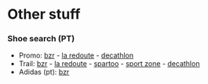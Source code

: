# Other stuff

### Shoe search (PT)

- Promo: [bzr](https://www.bzronline.com/pt/homem-calcado/ver-tudo_536-456.html?ft=c2VtZXN0cmV8fDJcODJcMTU=) - [la redoute](https://www.laredoute.pt/pplp/100/157938/cat-516.aspx#shoppingtool=treestructureguidednavigation&srt=priceAsc&facets=size*552_30_9900096:42|size*338_24_9900098:42%201/2|size*683_17_9900101:43|size*338_28_9900103:43%201/3|pricerange19*000081|pricerange19*000082|pricerange19*000083|pricerange19*000084) - [decathlon](https://www.decathlon.pt/browse/c0-homem/c1-calcado-homem/c2-calcado-e-botas-homem/_/N-1nm0ynZjdhagh)
- Trail: [bzr](https://www.bzronline.com/pt/homem-calcado/ver-tudo_536-456.html?ft=c2VtZXN0cmV8fDJcODJcMTV8fHxtYXJjYXx8NzE0XDg5) - [la redoute](https://www.laredoute.pt/psrch/psrch.aspx?kwrd=columbia&collID=517#shoppingtool=treestructureguidednavigation_search&srt=noSorting&facets=size*552_30_9900096:42) - [spartoo]() - [sport zone](https://www.sprintersports.com/pt/merrell-homem?sort=priceasc&tallas=43) - [decathlon](https://www.decathlon.pt/browse/b/salomon/b/columbia/b/merrell/c0-homem/c1-calcado-homem/c2-calcado-e-botas-homem/_/N-xemjntZ1mc8hstZmajwmmZ1nm0ynZjdhagh)
- Adidas (pt): [bzr](https://www.bzronline.com/pt/homem-calcado/ver-tudo_536-456.html?ft=c2VtZXN0cmV8fDJcODJcMTV8fHxtYXJjYXx8NTQx)